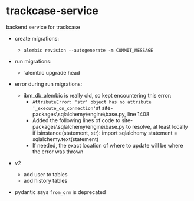 # trackcase-service
backend service for trackcase

* create migrations:
  * `alembic revision --autogenerate -m COMMIT_MESSAGE`
* run migrations:
  * `alembic upgrade head
* error during run migrations:
  * ibm_db_alembic is really old, so kept encountering this error:
    * `AttributeError: 'str' object has no attribute '_execute_on_connection'`at site-packages\sqlalchemy\engine\base.py, line 1408
    * Added the following lines of code to site-packages\sqlalchemy\engine\base.py to resolve, at least locally
          if isinstance(statement, str):
              import sqlalchemy
              statement = sqlalchemy.text(statement)
    * If needed, the exact location of where to update will be where the error was thrown


* v2
  * add user to tables
  * add history tables


* pydantic says `from_orm` is deprecated
